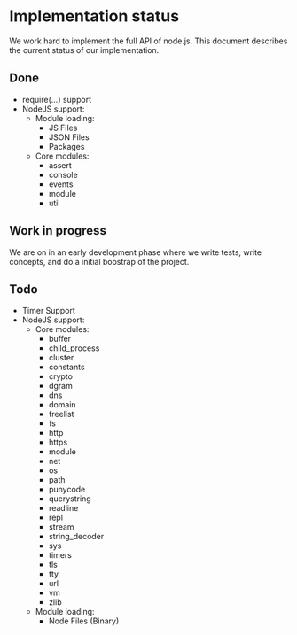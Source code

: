 # Implementation status

We work hard to implement the full API of node.js. This document
describes the current status of our implementation.

## Done

* require(...) support
* NodeJS support:
  * Module loading:
    * JS Files
    * JSON Files
    * Packages
  * Core modules:
    * assert
    * console
    * events
    * module
    * util

## Work in progress

We are on in an early development phase where we write
tests, write concepts, and do a initial boostrap of the project.

## Todo

* Timer Support
* NodeJS support:
  * Core modules:
    * buffer
    * child_process
    * cluster
    * constants
    * crypto
    * dgram
    * dns
    * domain
    * freelist
    * fs
    * http
    * https
    * module
    * net
    * os
    * path
    * punycode
    * querystring
    * readline
    * repl
    * stream
    * string_decoder
    * sys
    * timers
    * tls
    * tty
    * url
    * vm
    * zlib
  * Module loading:
    * Node Files (Binary)

